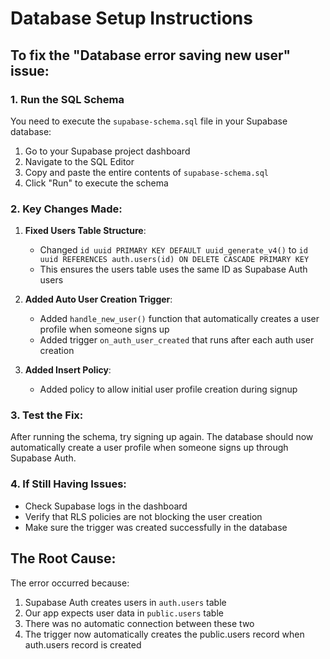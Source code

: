 # Database Setup Instructions

## To fix the "Database error saving new user" issue:

### 1. Run the SQL Schema
You need to execute the `supabase-schema.sql` file in your Supabase database:

1. Go to your Supabase project dashboard
2. Navigate to the SQL Editor
3. Copy and paste the entire contents of `supabase-schema.sql`
4. Click "Run" to execute the schema

### 2. Key Changes Made:

1. **Fixed Users Table Structure**: 
   - Changed `id uuid PRIMARY KEY DEFAULT uuid_generate_v4()` to `id uuid REFERENCES auth.users(id) ON DELETE CASCADE PRIMARY KEY`
   - This ensures the users table uses the same ID as Supabase Auth users

2. **Added Auto User Creation Trigger**:
   - Added `handle_new_user()` function that automatically creates a user profile when someone signs up
   - Added trigger `on_auth_user_created` that runs after each auth user creation

3. **Added Insert Policy**:
   - Added policy to allow initial user profile creation during signup

### 3. Test the Fix:
After running the schema, try signing up again. The database should now automatically create a user profile when someone signs up through Supabase Auth.

### 4. If Still Having Issues:
- Check Supabase logs in the dashboard
- Verify that RLS policies are not blocking the user creation
- Make sure the trigger was created successfully in the database

## The Root Cause:
The error occurred because:
1. Supabase Auth creates users in `auth.users` table
2. Our app expects user data in `public.users` table  
3. There was no automatic connection between these two
4. The trigger now automatically creates the public.users record when auth.users record is created